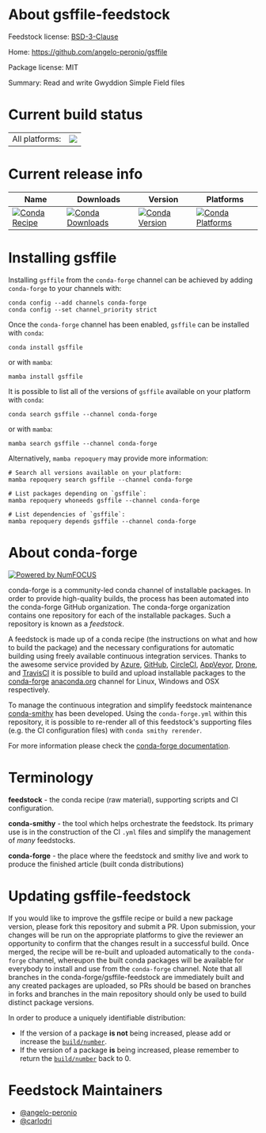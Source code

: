 About gsffile-feedstock
=======================

Feedstock license: [BSD-3-Clause](https://github.com/conda-forge/gsffile-feedstock/blob/main/LICENSE.txt)

Home: https://github.com/angelo-peronio/gsffile

Package license: MIT

Summary: Read and write Gwyddion Simple Field files

Current build status
====================


<table><tr><td>All platforms:</td>
    <td>
      <a href="https://dev.azure.com/conda-forge/feedstock-builds/_build/latest?definitionId=22886&branchName=main">
        <img src="https://dev.azure.com/conda-forge/feedstock-builds/_apis/build/status/gsffile-feedstock?branchName=main">
      </a>
    </td>
  </tr>
</table>

Current release info
====================

| Name | Downloads | Version | Platforms |
| --- | --- | --- | --- |
| [![Conda Recipe](https://img.shields.io/badge/recipe-gsffile-green.svg)](https://anaconda.org/conda-forge/gsffile) | [![Conda Downloads](https://img.shields.io/conda/dn/conda-forge/gsffile.svg)](https://anaconda.org/conda-forge/gsffile) | [![Conda Version](https://img.shields.io/conda/vn/conda-forge/gsffile.svg)](https://anaconda.org/conda-forge/gsffile) | [![Conda Platforms](https://img.shields.io/conda/pn/conda-forge/gsffile.svg)](https://anaconda.org/conda-forge/gsffile) |

Installing gsffile
==================

Installing `gsffile` from the `conda-forge` channel can be achieved by adding `conda-forge` to your channels with:

```
conda config --add channels conda-forge
conda config --set channel_priority strict
```

Once the `conda-forge` channel has been enabled, `gsffile` can be installed with `conda`:

```
conda install gsffile
```

or with `mamba`:

```
mamba install gsffile
```

It is possible to list all of the versions of `gsffile` available on your platform with `conda`:

```
conda search gsffile --channel conda-forge
```

or with `mamba`:

```
mamba search gsffile --channel conda-forge
```

Alternatively, `mamba repoquery` may provide more information:

```
# Search all versions available on your platform:
mamba repoquery search gsffile --channel conda-forge

# List packages depending on `gsffile`:
mamba repoquery whoneeds gsffile --channel conda-forge

# List dependencies of `gsffile`:
mamba repoquery depends gsffile --channel conda-forge
```


About conda-forge
=================

[![Powered by
NumFOCUS](https://img.shields.io/badge/powered%20by-NumFOCUS-orange.svg?style=flat&colorA=E1523D&colorB=007D8A)](https://numfocus.org)

conda-forge is a community-led conda channel of installable packages.
In order to provide high-quality builds, the process has been automated into the
conda-forge GitHub organization. The conda-forge organization contains one repository
for each of the installable packages. Such a repository is known as a *feedstock*.

A feedstock is made up of a conda recipe (the instructions on what and how to build
the package) and the necessary configurations for automatic building using freely
available continuous integration services. Thanks to the awesome service provided by
[Azure](https://azure.microsoft.com/en-us/services/devops/), [GitHub](https://github.com/),
[CircleCI](https://circleci.com/), [AppVeyor](https://www.appveyor.com/),
[Drone](https://cloud.drone.io/welcome), and [TravisCI](https://travis-ci.com/)
it is possible to build and upload installable packages to the
[conda-forge](https://anaconda.org/conda-forge) [anaconda.org](https://anaconda.org/)
channel for Linux, Windows and OSX respectively.

To manage the continuous integration and simplify feedstock maintenance
[conda-smithy](https://github.com/conda-forge/conda-smithy) has been developed.
Using the ``conda-forge.yml`` within this repository, it is possible to re-render all of
this feedstock's supporting files (e.g. the CI configuration files) with ``conda smithy rerender``.

For more information please check the [conda-forge documentation](https://conda-forge.org/docs/).

Terminology
===========

**feedstock** - the conda recipe (raw material), supporting scripts and CI configuration.

**conda-smithy** - the tool which helps orchestrate the feedstock.
                   Its primary use is in the construction of the CI ``.yml`` files
                   and simplify the management of *many* feedstocks.

**conda-forge** - the place where the feedstock and smithy live and work to
                  produce the finished article (built conda distributions)


Updating gsffile-feedstock
==========================

If you would like to improve the gsffile recipe or build a new
package version, please fork this repository and submit a PR. Upon submission,
your changes will be run on the appropriate platforms to give the reviewer an
opportunity to confirm that the changes result in a successful build. Once
merged, the recipe will be re-built and uploaded automatically to the
`conda-forge` channel, whereupon the built conda packages will be available for
everybody to install and use from the `conda-forge` channel.
Note that all branches in the conda-forge/gsffile-feedstock are
immediately built and any created packages are uploaded, so PRs should be based
on branches in forks and branches in the main repository should only be used to
build distinct package versions.

In order to produce a uniquely identifiable distribution:
 * If the version of a package **is not** being increased, please add or increase
   the [``build/number``](https://docs.conda.io/projects/conda-build/en/latest/resources/define-metadata.html#build-number-and-string).
 * If the version of a package **is** being increased, please remember to return
   the [``build/number``](https://docs.conda.io/projects/conda-build/en/latest/resources/define-metadata.html#build-number-and-string)
   back to 0.

Feedstock Maintainers
=====================

* [@angelo-peronio](https://github.com/angelo-peronio/)
* [@carlodri](https://github.com/carlodri/)

